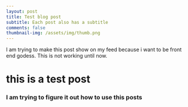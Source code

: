 ```yaml
---
layout: post
title: Test blog post
subtitle: Each post also has a subtitle
comments: false
thumbnail-img: /assets/img/thumb.png
---
```



I am trying to make this post show on my feed because i want to be front end godess.
This is not working until now.

# this is a test post

### I am trying to figure it out how to use this posts
